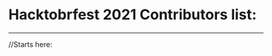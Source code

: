 # Hacktobrfest 2021 Contributors list:
-------------------------------------------------------------------------------------------------------------------
//Starts here:
